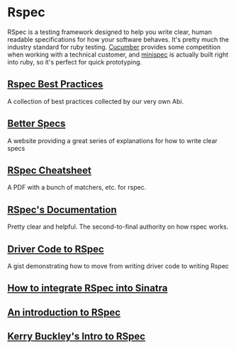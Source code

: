 # Rspec
RSpec is a testing framework designed to help you write clear, human readable
specifications for how your software behaves. It's pretty much the industry
standard for ruby testing. [Cucumber](http://cukes.info/)
provides some competition when working with a technical customer, and
[minispec](https://github.com/bernerdschaefer/minispec) is actually built right
into ruby, so it's perfect for quick prototyping.

## [Rspec Best Practices](https://github.com/abinoda/rspec-best-practices)
A collection of best practices collected by our very own Abi.

## [Better Specs](http://betterspecs.org/)
A website  providing a great series of explanations for how to write clear specs

## [RSpec Cheatsheet](https://dl.dropboxusercontent.com/u/598519/Rspec%20Cheatsheet.pdf)
A PDF with a bunch of matchers, etc. for rspec.

## [RSpec's Documentation](https://www.relishapp.com/rspec/)
Pretty clear and helpful. The second-to-final authority on how rspec works.

## [Driver Code to RSpec](https://gist.github.com/abinoda/1a0778292dd0aa0cd380)
A gist demonstrating how to move from writing driver code to writing Rspec

## [How to integrate RSpec into Sinatra](http://net.tutsplus.com/tutorials/ruby/how-to-integrate-rspec-into-a-sinatra-app/)
## [An introduction to RSpec](http://blog.teamtreehouse.com/an-introduction-to-rspec)
## [Kerry Buckley's Intro to RSpec](http://kerryb.github.io/iprug-rspec-presentation/#1)
